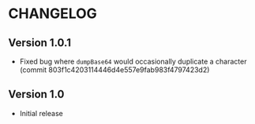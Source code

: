 # CHANGELOG

## Version 1.0.1

- Fixed bug where `dumpBase64` would occasionally duplicate a character (commit 803f1c4203114446d4e557e9fab983f4797423d2) 

## Version 1.0

- Initial release
